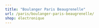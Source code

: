 ```yaml
---
title: "Boulanger Paris Beaugrenelle"
url: /paris/boulanger-paris-beaugrenelle/
shop: électronique
---
```

